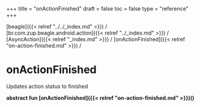 +++
title = "onActionFinished"
draft = false
toc = false
type = "reference"
+++

[beagle]({{< relref "../../_index.md" >}}) / [br.com.zup.beagle.android.action]({{< relref "../_index.md" >}}) / [AsyncAction]({{< relref "_index.md" >}}) / [onActionFinished]({{< relref "on-action-finished.md" >}}) / 



# onActionFinished  


Updates action status to finished

  
  
<b><b>abstract fun [onActionFinished]({{< relref "on-action-finished.md" >}})()</b></b>  



